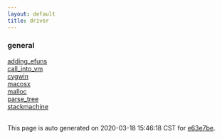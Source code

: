 ```yaml
---
layout: default
title: driver
---
```



### general

<div class='container'>
<div class='row'>
<div class='col-sm-3'>
<div><a href='general/adding_efuns.html'>adding_efuns</a></div>
</div>
<div class='col-sm-3'>
<div><a href='general/call_into_vm.html'>call_into_vm</a></div>
</div>
<div class='col-sm-3'>
<div><a href='general/cygwin.html'>cygwin</a></div>
</div>
<div class='col-sm-3'>
<div><a href='general/macosx.html'>macosx</a></div>
</div>
</div>
<div class='row'>
<div class='col-sm-3'>
<div><a href='general/malloc.html'>malloc</a></div>
</div>
<div class='col-sm-3'>
<div><a href='general/parse_tree.html'>parse_tree</a></div>
</div>
<div class='col-sm-3'>
<div><a href='general/stackmachine.html'>stackmachine</a></div>
</div>
<div>&nbsp;</div>
</div>
</div>



This page is auto generated on 2020-03-18 15:46:18 CST for [e63e7be](https://github.com/fluffos/fluffos/tree/e63e7be).


